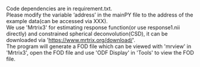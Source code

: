 Code dependencies are in requirement.txt.  
Please modify the variable ‘address’ in the mainPY file to the address of the example data(can be accessed via XXX).  
We use 'Mrtrix3' for estimating response function(or use response1.nii directly) and constrained spherical deconvolution(CSD), it can be downloaded via 'https://www.mrtrix.org/download/'.  
The program will generate a FOD file which can be viewed with 'mrview' in 'Mrtrix3', open the FOD file and use 'ODF Display' in 'Tools' to view the FOD file.  
